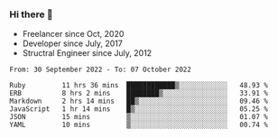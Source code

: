 ### Hi there 👋

- Freelancer since Oct, 2020
- Developer since July, 2017
- Structral Engineer since July, 2012

<!--START_SECTION:waka-->

```text
From: 30 September 2022 - To: 07 October 2022

Ruby         11 hrs 36 mins  ████████████▒░░░░░░░░░░░░   48.93 %
ERB          8 hrs 2 mins    ████████▒░░░░░░░░░░░░░░░░   33.91 %
Markdown     2 hrs 14 mins   ██▒░░░░░░░░░░░░░░░░░░░░░░   09.46 %
JavaScript   1 hr 14 mins    █▒░░░░░░░░░░░░░░░░░░░░░░░   05.25 %
JSON         15 mins         ▒░░░░░░░░░░░░░░░░░░░░░░░░   01.07 %
YAML         10 mins         ▒░░░░░░░░░░░░░░░░░░░░░░░░   00.74 %
```

<!--END_SECTION:waka-->
